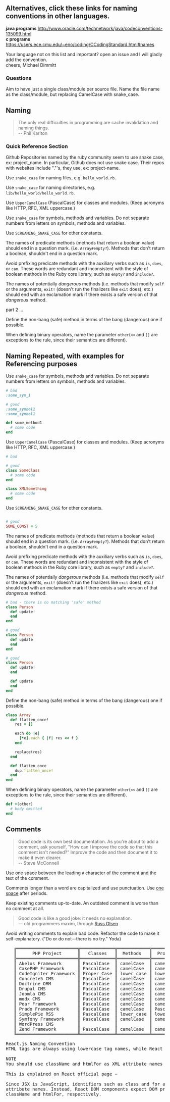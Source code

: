 ## Alternatives, click these links for naming conventions in other languages.
<b>java programs</b> http://www.oracle.com/technetwork/java/codeconventions-135099.html
<br><b>c programs  </b>https://users.ece.cmu.edu/~eno/coding/CCodingStandard.html#names

Your language not on this list and important? open an issue and I will gladly add the convention.
<br>cheers, Michael Dimmitt
### Questions

  Aim to have just a single class/module per source file. Name the file name as the class/module, but replacing CamelCase with snake_case.

## Naming

> The only real difficulties in programming are cache invalidation and
> naming things. <br>
> -- Phil Karlton

  ### Quick Reference Section

  Github Repositories named by the ruby community seem to use snake case, ex: project_name.
  In particular, Github does not use snake case. Their repos with websites include "."'s, they use, ex: project-name.

  Use `snake_case` for naming files, e.g. `hello_world.rb`.

  Use `snake_case` for naming directories, e.g.
  `lib/hello_world/hello_world.rb`.

  Use `UpperCamelCase` (PascalCase) for classes and modules.  (Keep acronyms like HTTP, RFC, XML uppercase.)

  Use `snake_case` for symbols, methods and variables.
  Do not separate numbers from letters on symbols, methods and variables.

  Use `SCREAMING_SNAKE_CASE` for other constants.

  The names of predicate methods (methods that return a boolean value) should
  end in a question mark.  (i.e. `Array#empty?`). Methods that don't return a
  boolean, shouldn't end in a question mark.

  Avoid prefixing predicate methods with the auxiliary verbs such as `is`,
  `does`, or `can`.  These words are redundant and inconsistent with the style of
  boolean methods in the Ruby core library, such as `empty?` and `include?`.

  The names of potentially *dangerous* methods (i.e. methods that modify
  `self` or the arguments, `exit!` (doesn't run the finalizers like `exit`
  does), etc.) should end with an exclamation mark if there exists a safe
  version of that *dangerous* method.

  part 2 ...

  Define the non-bang (safe) method in terms of the bang (dangerous) one if
  possible.

  When defining binary operators, name the parameter `other`(`<<` and `[]` are
  exceptions to the rule, since their semantics are different).

  ## Naming Repeated, with examples for Referencing purposes
  Use `snake_case` for symbols, methods and variables.
  Do not separate numbers from letters on symbols, methods and variables.

  ```ruby
  # bad
  :some_sym_1

  # good
  :some_symbol1
  :some_symbol1

  def some_method1
    # some code
  end
  ```

  Use `UpperCamelCase` (PascalCase) for classes and modules.  (Keep acronyms like HTTP, RFC, XML uppercase.)

  ```ruby
  # bad

  # good
  class SomeClass
    # some code
  end

  class XMLSomething
    # some code
  end
  ```

  Use `SCREAMING_SNAKE_CASE` for other constants.

  ```ruby

  # good
  SOME_CONST = 5
  ```

  The names of predicate methods (methods that return a boolean value) should
  end in a question mark.  (i.e. `Array#empty?`). Methods that don't return a
  boolean, shouldn't end in a question mark.

  Avoid prefixing predicate methods with the auxiliary verbs such as `is`,
  `does`, or `can`.  These words are redundant and inconsistent with the style of
  boolean methods in the Ruby core library, such as `empty?` and `include?`.

  The names of potentially *dangerous* methods (i.e. methods that modify
  `self` or the arguments, `exit!` (doesn't run the finalizers like `exit`
  does), etc.) should end with an exclamation mark if there exists a safe
  version of that *dangerous* method.

  ```ruby
  # bad - there is no matching 'safe' method
  class Person
    def update!
    end
  end

  # good
  class Person
    def update
    end
  end

  # good
  class Person
    def update!
    end

    def update
    end
  end
  ```

  Define the non-bang (safe) method in terms of the bang (dangerous) one if
  possible.

  ```ruby
  class Array
    def flatten_once!
      res = []

      each do |e|
        [*e].each { |f| res << f }
      end

      replace(res)
    end

    def flatten_once
      dup.flatten_once!
    end
  end
  ```

  When defining binary operators, name the parameter `other`(`<<` and `[]` are
  exceptions to the rule, since their semantics are different).

  ```ruby
  def +(other)
    # body omitted
  end
  ```

## Comments

> Good code is its own best documentation. As you're about to add a
> comment, ask yourself, "How can I improve the code so that this
> comment isn't needed?" Improve the code and then document it to make
> it even clearer. <br>
> -- Steve McConnell

  Use one space between the leading `#` character of the comment and the text
  of the comment.

  Comments longer than a word are capitalized and use punctuation. Use [one
  space](https://en.wikipedia.org/wiki/Sentence_spacing) after periods.

  Keep existing comments up-to-date. An outdated comment is worse than no
  comment at all.

> Good code is like a good joke: it needs no explanation. <br>
> &mdash; old programmers maxim, through [Russ Olsen](http://eloquentruby.com/blog/2011/03/07/good-code-and-good-jokes/)

  Avoid writing comments to explain bad code. Refactor the code to make it
  self-explanatory. ("Do or do not&mdash;there is no try." Yoda)


<pre>
   ╔═══════════════════════╦═════════════╦════════════╦══════════════╦════════════╦════════════╗
   ║      PHP Project      ║   Classes   ║  Methods   ║  Properties  ║ Functions  ║ Variables  ║
   ╠═══════════════════════╬═════════════╬════════════╬══════════════╬════════════╬════════════╣
   ║ Akelos Framework      ║ PascalCase  ║ camelCase  ║ camelCase    ║ lower_case ║ lower_case ║
   ║ CakePHP Framework     ║ PascalCase  ║ camelCase  ║ camelCase    ║ camelCase  ║ camelCase  ║
   ║ CodeIgniter Framework ║ Proper_Case ║ lower_case ║ lower_case   ║ lower_case ║ lower_case ║
   ║ Concrete5 CMS         ║ PascalCase  ║ camelCase  ║ camelCase    ║ lower_case ║ lower_case ║
   ║ Doctrine ORM          ║ PascalCase  ║ camelCase  ║ camelCase    ║ camelCase  ║ camelCase  ║
   ║ Drupal CMS            ║ PascalCase  ║ camelCase  ║ camelCase    ║ lower_case ║ lower_case ║
   ║ Joomla CMS            ║ PascalCase  ║ camelCase  ║ camelCase    ║ camelCase  ║ camelCase  ║
   ║ modx CMS              ║ PascalCase  ║ camelCase  ║ camelCase    ║ camelCase  ║ lower_case ║
   ║ Pear Framework        ║ PascalCase  ║ camelCase  ║ camelCase    ║            ║            ║
   ║ Prado Framework       ║ PascalCase  ║ camelCase  ║ Pascal/camel ║            ║ lower_case ║
   ║ SimplePie RSS         ║ PascalCase  ║ lower_case ║ lower_case   ║ lower_case ║ lower_case ║
   ║ Symfony Framework     ║ PascalCase  ║ camelCase  ║ camelCase    ║ camelCase  ║ camelCase  ║
   ║ WordPress CMS         ║             ║            ║              ║ lower_case ║ lower_case ║
   ║ Zend Framework        ║ PascalCase  ║ camelCase  ║ camelCase    ║ camelCase  ║ camelCase  ║
   ╚═══════════════════════╩═════════════╩════════════╩══════════════╩════════════╩════════════╝
</pre>

<pre>
React.js Naming Convention
HTML tags are always using lowercase tag names, while React components starts with Uppercase.

NOTE
You should use className and htmlFor as XML attribute names instead of class and for.

This is explained on React official page −

Since JSX is JavaScript, identifiers such as class and for are discouraged as XML 
attribute names. Instead, React DOM components expect DOM property names like
className and htmlFor, respectively.
</pre>
